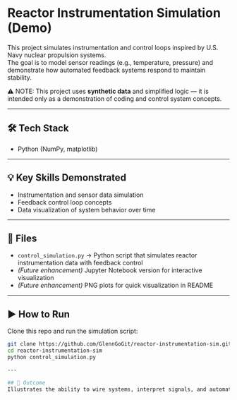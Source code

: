 # Reactor Instrumentation Simulation (Demo)

This project simulates instrumentation and control loops inspired by U.S. Navy nuclear propulsion systems.  
The goal is to model sensor readings (e.g., temperature, pressure) and demonstrate how automated feedback systems respond to maintain stability.  

⚠️ NOTE: This project uses **synthetic data** and simplified logic — it is intended only as a demonstration of coding and control system concepts.  

---

## 🛠 Tech Stack
- Python (NumPy, matplotlib)  

---

## 💡 Key Skills Demonstrated
- Instrumentation and sensor data simulation  
- Feedback control loop concepts  
- Data visualization of system behavior over time  

---

## 📂 Files
- `control_simulation.py` → Python script that simulates reactor instrumentation data with feedback control  
- *(Future enhancement)* Jupyter Notebook version for interactive visualization  
- *(Future enhancement)* PNG plots for quick visualization in README  

---

## ▶️ How to Run
Clone this repo and run the simulation script:

```bash
git clone https://github.com/GlennGoGit/reactor-instrumentation-sim.git
cd reactor-instrumentation-sim
python control_simulation.py

---

## 🚀 Outcome
Illustrates the ability to wire systems, interpret signals, and automate responses in a controlled environment.


